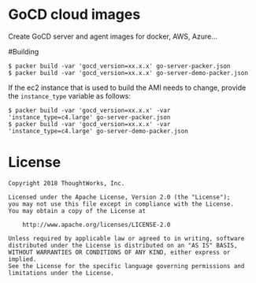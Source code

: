 # GoCD cloud images

Create GoCD server and agent images for docker, AWS, Azure...

#Building

```
$ packer build -var 'gocd_version=xx.x.x' go-server-packer.json
$ packer build -var 'gocd_version=xx.x.x' go-server-demo-packer.json
```

If the ec2 instance that is used to build the AMI needs to change, provide the `instance_type` variable as follows:

```
$ packer build -var 'gocd_version=xx.x.x' -var 'instance_type=c4.large' go-server-packer.json
$ packer build -var 'gocd_version=xx.x.x' -var 'instance_type=c4.large' go-server-demo-packer.json
```


# License

```plain
Copyright 2018 ThoughtWorks, Inc.

Licensed under the Apache License, Version 2.0 (the "License");
you may not use this file except in compliance with the License.
You may obtain a copy of the License at

    http://www.apache.org/licenses/LICENSE-2.0

Unless required by applicable law or agreed to in writing, software
distributed under the License is distributed on an "AS IS" BASIS,
WITHOUT WARRANTIES OR CONDITIONS OF ANY KIND, either express or implied.
See the License for the specific language governing permissions and
limitations under the License.
```
